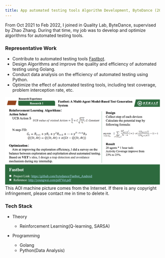 ```yaml
---
title: App automated testing tools Algorithm Development, ByteDance (2021.10-2022.2)
---
```


From Oct 2021 to Feb 2022, I joined in Quality Lab, ByteDance, supervised by Zhao Zhang. During that time, my job was to 
develop and optimize algorithms for automated testing tools.


### Representative Work
- Contribute to automated testing tools [Fastbot](https://github.com/bytedance/Fastbot_Android).
- Design Algorithms and improve the quality and efficiency of automated testing using Golang.
- Conduct data analysis on the efficiency of automated testing using Python.
- Optimize the effect of automated testing tools, including test coverage, problem interception rate, etc.

<div class="card mb-3">
    <img class="card-img-top" src="https://raw.githubusercontent.com/TommyGong08/tommygong08.github.io/main/_includes/img/3_Internship.png"/>
    <div class="card-body bg-light">
        <div class="card-text">
            This AOI machine picture comes from the Internet. If there is any copyright infringement, please contact me in time to delete it.
        </div>
    </div>
</div>

### Tech Stack
- Theory
  - Reinforcement Learning(Q-learning, SARSA)
  
- Programming
  - Golang
  - Python(Data Analysis)